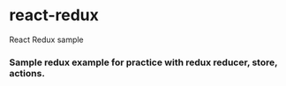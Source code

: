 # react-redux
React Redux sample

### Sample redux example for practice with redux reducer, store, actions.
